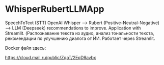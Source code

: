 # WhisperRubertLLMApp
SpeechToText (STT) OpenAI Whisper --> Rubert (Positive-Neutral-Negative) --> LLM (Deepseek) recommendations to improve. Application with Streamlit. (Распознавание текста из аудио, анализ тональности текста, рекомендации по улучшению диалога от ИИ. Работает через Streamlit.


Docker файл здесь:


https://cloud.mail.ru/public/ZqaT/2EqD6avbx
